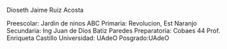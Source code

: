 Dioseth Jaime Ruiz Acosta

Preescolar: Jardin de ninos ABC
Primaria: Revolucion, Est Naranjo
Secundaria: Ing Juan de Dios Batiz Paredes
Preparatoria: Cobaes 44 Prof. Enriqueta Castillo
Universidad: UAdeO
Posgrado:UAdeO
